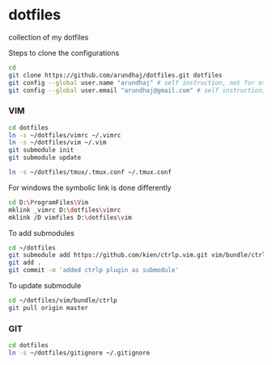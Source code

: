 # dotfiles

collection of my dotfiles

Steps to clone the configurations
```bash
cd
git clone https://github.com/arundhaj/dotfiles.git dotfiles
git config --global user.name "arundhaj" # self instruction, not for others
git config --global user.email "arundhaj@gmail.com" # self instruction, not for others
```

### VIM

```bash
cd dotfiles
ln -s ~/dotfiles/vimrc ~/.vimrc
ln -s ~/dotfiles/vim ~/.vim
git submodule init
git submodule update

ln -s ~/dotfiles/tmux/.tmux.conf ~/.tmux.conf
```

For windows the symbolic link is done differently
```bash
cd D:\ProgramFiles\Vim
mklink _vimrc D:\dotfiles\vimrc
mklink /D vimfiles D:\dotfiles\vim
```

To add submodules
```bash
cd ~/dotfiles
git submodule add https://github.com/kien/ctrlp.vim.git vim/bundle/ctrlp
git add .
git commit -m 'added ctrlp plugin as submodule'
```

To update submodule
```bash
cd ~/dotfiles/vim/bundle/ctrlp
git pull origin master
```

### GIT

```bash
cd dotfiles
ln -s ~/dotfiles/gitignore ~/.gitignore
```
